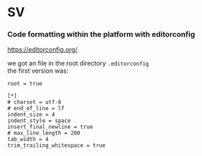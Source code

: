 # SV

### Code formatting within the platform with editorconfig

https://editorconfig.org/

we got an file in the root directory `.editorconfig`   
the first version was:
```
root = true

[*]
# charset = utf-8
# end_of_line = lf
indent_size = 4
indent_style = space
insert_final_newline = true
# max_line_length = 200
tab_width = 4
trim_trailing_whitespace = true
```
